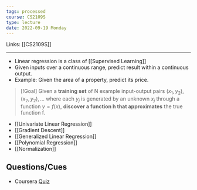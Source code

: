 ```yaml
---
tags: processed
course: CS2109S
type: lecture
date: 2022-09-19 Monday
---
```

Links: [[CS2109S]]
- - -

- Linear regression is a class of [[Supervised Learning]]
- Given inputs over a continuous range, predict result within a continuous output. 
- Example: Given the area of a property, predict its price.

>[!Goal]
> Given a **training set** of N example input-output pairs $(x_1, y_2), (x_2, y_2), \text{...}$ where each $y_j$ is generated by an unknown $x_j$ through a function $y = f(x)$, **discover a function h that approximates** the true function f.

- [[Univariate Linear Regression]]
- [[Gradient Descent]]
- [[Generalized Linear Regression]]
- [[Polynomial Regression]]
- [[Normalization]]

## Questions/Cues

- Coursera [Quiz](https://github.com/mGalarnyk/datasciencecoursera/blob/master/Stanford_Machine_Learning/Week2/week2quiz1LinearRegressionMultipleVariables.md)
